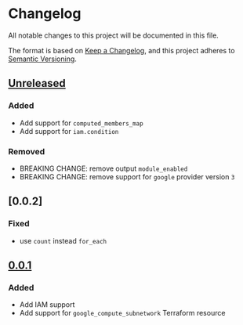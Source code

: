 # Changelog

All notable changes to this project will be documented in this file.

The format is based on [Keep a Changelog](https://keepachangelog.com/en/1.0.0/),
and this project adheres to [Semantic Versioning](https://semver.org/spec/v2.0.0.html).

## [Unreleased]

### Added
- Add support for `computed_members_map`
- Add support for `iam.condition`

### Removed

- BREAKING CHANGE: remove output `module_enabled`
- BREAKING CHANGE: remove support for `google` provider version `3`

## [0.0.2]

### Fixed

- use `count` instead `for_each`

## [0.0.1]

### Added

- Add IAM support
- Add support for `google_compute_subnetwork` Terraform resource

[unreleased]: https://github.com/mineiros-io/terraform-google-subnetwork/compare/v0.0.1...HEAD
<!-- [0.0.2]: https://github.com/mineiros-io/terraform-google-subnetwork/compare/v0.0.1...v0.0.2 -->
[0.0.1]: https://github.com/mineiros-io/terraform-google-subnetwork/releases/tag/v0.0.1
